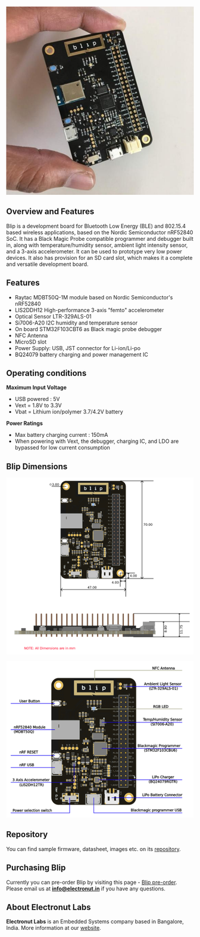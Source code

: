 ![blip](blip.jpg)

## Overview and Features

Blip is a development board for Bluetooth Low Energy (BLE) and 802.15.4 based wireless applications, based on the Nordic Semiconductor nRF52840 SoC. It has a Black Magic Probe compatible programmer and debugger built in, along with temperature/humidity sensor, ambient light intensity sensor, and a 3-axis accelerometer. It can be used to prototype very low power devices. It also has provision for an SD card slot, which makes it a complete and versatile development board.

## Features 

* Raytac MDBT50Q-1M module based on Nordic Semiconductor's nRF52840
* LIS2DDH12 High-performance 3-axis "femto" accelerometer 
* Optical Sensor LTR-329ALS-01
* Si7006-A20 I2C humidity and temperature sensor
* On board STM32F103CBT6 as Black magic probe debugger
* NFC Antenna
* MicroSD slot
* Power Supply: USB, JST connector for Li-ion/Li-po
* BQ24079 battery charging and power management IC

## Operating conditions

**Maximum Input Voltage**

* USB powered : 5V
* Vext = 1.8V to 3.3V
* Vbat = Lithium ion/polymer 3.7/4.2V battery

**Power Ratings**

* Max battery charging current : 150mA
* When powering with Vext, the debugger, charging IC, and LDO are bypassed for low current consumption

## Blip Dimensions

![dimesions](blip_board_dimensions.png)

![componentmarkings](blip_components_marking.png)

## Repository

You can find sample firmware, datasheet, images etc. on its [repository](https://gitlab.com/electronutlabs-public/ElectronutLabs-blip).

## Purchasing Blip

Currently you can pre-order Blip by visiting this page - [Blip pre-order](https://electronut.in/products/blip/). Please email us at **info@electronut.in** if you have any questions.

## About Electronut Labs

**Electronut Labs** is an Embedded Systems company based in Bangalore, India. More information at our [website](https://electronut.in).
